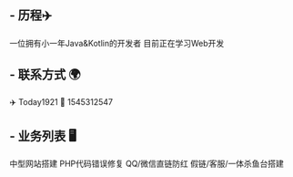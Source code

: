 ## - 历程✈️
   一位拥有小一年Java&Kotlin的开发者
   目前正在学习Web开发
## - 联系方式 🌍
   ✈️ Today1921
   🐧 1545312547
## - 业务列表 🖥️
   中型网站搭建
   PHP代码错误修复
   QQ/微信直链防红
   假链/客服/一体杀鱼台搭建
    
